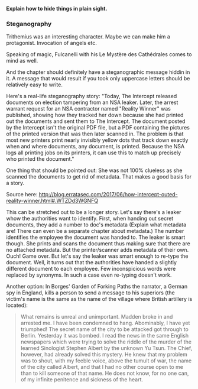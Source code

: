 **Explain how to hide things in plain sight.**

### Steganography

Trithemius was an interesting character. Maybe we can make him a protagonist. Invocation of angels etc.

Speaking of magic, Fulcanelli with his Le Mystère des Cathédrales comes to mind as well.

And the chapter should definitely have a steganographic message hiddin in it. A message that would result if you took only uppercase letters should be relatively easy to write.

Here's a real-life steganography story: "Today, The Intercept released documents on election tampering from an NSA leaker. Later, the arrest warrant request for an NSA contractor named "Reality Winner" was published, showing how they tracked her down because she had printed out the documents and sent them to The Intercept. The document posted by the Intercept isn't the original PDF file, but a PDF containing the pictures of the printed version that was then later scanned in. The problem is that most new printers print nearly invisibly yellow dots that track down exactly when and where documents, any document, is printed. Because the NSA logs all printing jobs on its printers, it can use this to match up precisely who printed the document."

One thing that should be pointed out: She was not 100% clueless as she scanned the documents to get rid of metadata. That makes a good basis for a story.

Source here: http://blog.erratasec.com/2017/06/how-intercept-outed-reality-winner.html#.WTZDd3WGNFQ

This can be stretched out to be a longer story. Let's say there's a leaker whow the authorities want to identify. First, when handing out secret documents, they add a number to doc's metadata (Explain what metadata are! There can even be a separate chapter about metadata.) The number identifies the employee the document was handed to. The leaker is smart though. She prints and scans the document thus making sure that there are no attached metadata. But the printer/scanner adds metadata of their own. Ouch! Game over. But let's say the leaker was smart enough to re-type the document. Well, it turns out that the authorities have handed a slightly different document to each employee. Few inconspicious words were replaced by synonyms. In such a case even re-typing doesn't work.

Another option: In Borges' Garden of Forking Paths the narrator, a German spy in England, kills a person to send a message to his superiors (the victim's name is the same as the name of the village where British artillery is located):

> What remains is unreal and unimportant. Madden broke in and arrested me. I have been condemned to hang. Abominably, I have yet triumphed! The secret name of the city to be attacked got through to Berlin. Yesterday it was bombed. I read the news in the same English newspapers which were trying to solve the riddle of the murder of the learned Sinologist Stephen Albert by the unknown Yu Tsun. The Chief, however, had already solved this mystery. He knew that my problem was to shout, with my feeble voice, above the tumult of war, the name of the city called Albert, and that I had no other course open to me than to kill someone of that name. He does not know, for no one can, of my infinite penitence and sickness of the heart.
